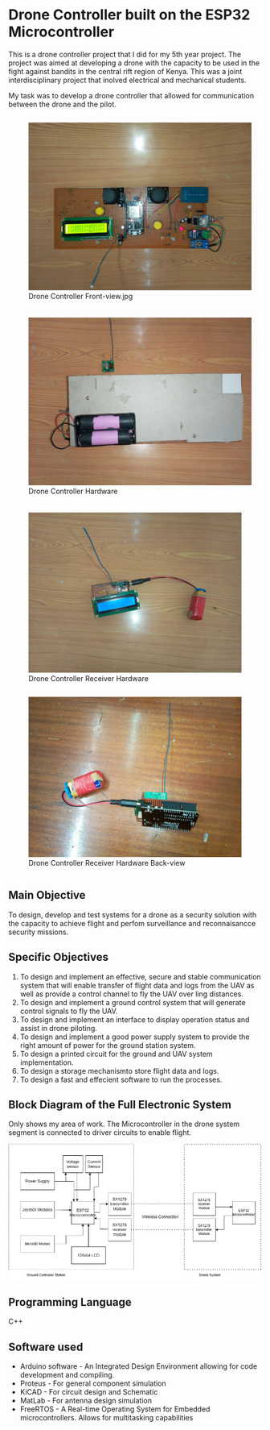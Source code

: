 # Drone Controller built on the ESP32 Microcontroller

This is a drone controller project that I did for my 5th year project.
The project was aimed at developing a drone with the capacity to be used 
in the fight against bandits in the central rift region of Kenya. This was 
a joint interdisciplinary project that inolved electrical and mechanical students.

My task was to develop a drone controller that allowed for communication between the drone
and the pilot.
<div style="display: flex; flex-direction: row; flex-wrap: wrap;">
  <figure style="margin-right: 20px; margin-bottom: 20px; flex: 1 1 300px;">
    <img src="/Images/Drone Controller Front-view.jpg" alt="Drone Controller Front-view" style="width: 100%; height: auto;">
    <figcaption>Drone Controller Front-view.jpg</figcaption>
  </figure>
  <figure style="margin-right: 20px; margin-bottom: 20px; flex: 1 1 300px;">
    <img src="/Images/Drone Controller Hardware.jpg" alt="Drone Controller Hardware" style="width: 100%; height: auto;">
    <figcaption>Drone Controller Hardware</figcaption>
  </figure>
  <figure style="flex: 1 1 300px;">
    <img src="/Images/Drone Controller Receiver Hardware.jpg" alt="Drone Controller Receiver Hardware.jpg" style="width: 100%; height: auto;">
    <figcaption>Drone Controller Receiver Hardware</figcaption>
  </figure>
  <figure style="flex: 1 1 300px;">
    <img src="/Images/Drone Controller Receiver Hardware Back-view.jpg" alt="Drone Controller Receiver Hardware.jpg" style="width: 100%; height: auto;">
    <figcaption>Drone Controller Receiver Hardware Back-view</figcaption>
  </figure>
</div>

## Main Objective
To design, develop and test systems for a drone as a security solution with the capacity to achieve flight and perfom surveillance and reconnaisancce security missions.

## Specific Objectives
1. To design and implement an effective, secure and stable communication system that will enable transfer of flight data and logs from the UAV as well as provide a control channel to fly the UAV over ling distances.
2. To design and implement a ground control system that will generate control signals to fly the UAV.
3. To design and implement an interface to display operation status and assist in drone piloting.
4. To design and implement a good power supply system to provide the right amount of power for the ground station system.
5. To design a printed circuit for the ground and UAV system implementation.
6. To design a storage mechanismto store flight data and logs.
7. To design a fast and effecient software to run the processes.

## Block Diagram of the Full Electronic System
Only shows my area of work. The Microcontroller in the drone system segment is connected to driver circuits to enable flight.

![alt text](/Images/Circuit%20Block%20Diagram.drawio.png 'title text')

## Programming Language
C++
## Software used
- Arduino software - An Integrated Design Environment allowing for code development and compiling.
- Proteus - For general component simulation
- KiCAD - For circuit design and Schematic
- MatLab - For antenna design simulation
- FreeRTOS -  A Real-time Operating System for Embedded microcontrollers. Allows for multitasking capabilities